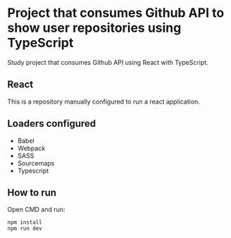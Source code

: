 # Project that consumes Github API to show user repositories using TypeScript

Study project that consumes Github API using React with TypeScript.


## React

This is a repository manually configured to run a react application.

## Loaders configured

* Babel
* Webpack
* SASS
* Sourcemaps
* Typescript

## How to run 

Open CMD and run:

```
npm install
npm run dev
```
